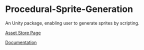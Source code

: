 # Procedural-Sprite-Generation
An Unity package, enabling user to generate sprites by scripting.

<a href="https://www.assetstore.unity3d.com/en/#!/content/123369"> Asset Store Page</a>

[Documentation](PSG_Documentation.pdf)
